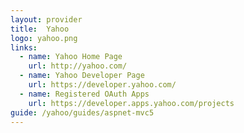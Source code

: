 ```yaml
---
layout: provider
title:  Yahoo
logo: yahoo.png
links:
  - name: Yahoo Home Page
    url: http://yahoo.com/
  - name: Yahoo Developer Page
    url: https://developer.yahoo.com/
  - name: Registered OAuth Apps
    url: https://developer.apps.yahoo.com/projects
guide: /yahoo/guides/aspnet-mvc5
---
```

